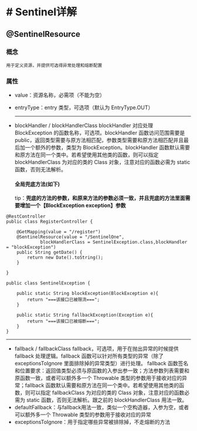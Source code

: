 # # **Sentinel详解**

## @SentinelResource

### 概念
	用于定义资源，并提供可选得异常处理和熔断配置

### 属性
* value：资源名称，必需项（不能为空）

* entryType：entry 类型，可选项（默认为 EntryType.OUT）

  ---

* blockHandler / blockHandlerClass
	blockHandler 对应处理 BlockException 的函数名称，可选项。blockHandler 函数访问范围需要是 public，返回类型需要与原方法相匹配，参数类型需要和原方法相匹配并且最后加一个额外的参数，类型为 BlockException。blockHandler 函数默认需要和原方法在同一个类中。若希望使用其他类的函数，则可以指定 blockHandlerClass 为对应的类的 Class 对象，注意对应的函数必需为 static 函数，否则无法解析。
	
	#### 	**全局兜底方法(如下)**
	
	​		tip：**兜底的方法的参数，和原来方法的参数必须一致，并且兜底的方法里面需要增加一个【BlockException exception】参数**
```
@RestController
public class RegisterController {

    @GetMapping(value = "/register")
    @SentinelResource(value = "/SentinelOne",
             blockHandlerClass = SentinelException.class,blockHandler = "blockException")
    public String getDate() {
        return new Date().toString();
    }
    
}
```
```
public class SentinelException {

    public static String blockException(BlockException e){
        return "===该接口已被限流===";
    }

    public static String fallbackException(Exception e){
        return "===该接口已被熔断===";
    }
}
```
---
* fallback / fallbackClass
	fallback，可选项，用于在抛出异常的时候提供 fallback 处理逻辑。fallback 函数可以针对所有类型的异常（除了 exceptionsToIgnore 里面排除掉的异常类型）进行处理。
	fallback 函数签名和位置要求：返回值类型必须与原函数的入参出参一致；方法参数列表需要和原函数一致，或者可以额外多一个 Throwable 类型的参数用于接收对应的异常；fallback 函数默认需要和原方法在同一个类中。若希望使用其他类的函数，则可以指定 fallbackClass 为对应的类的 Class 对象，注意对应的函数必需为 static 函数，否则无法解析。跟之前的 blockHandlerClass 用法一致。
* defaultFallback：与fallback用法一致，类似一个空构造器，入参为空，或者可以额外多一个 Throwable 类型的参数用于接收对应的异常
* exceptionsToIgnore：用于指定哪些异常被排除掉，不走熔断的方法
